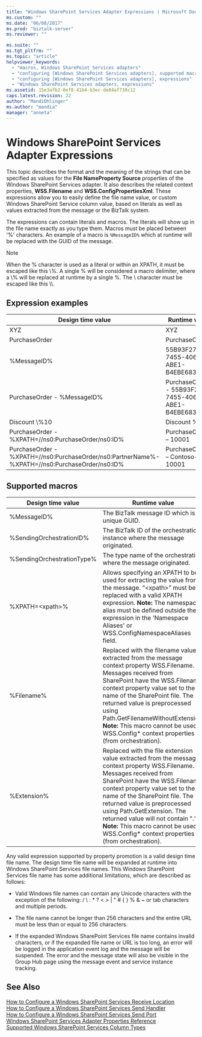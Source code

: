 ```yaml
---
title: "Windows SharePoint Services Adapter Expressions | Microsoft Docs"
ms.custom: ""
ms.date: "06/08/2017"
ms.prod: "biztalk-server"
ms.reviewer: ""

ms.suite: ""
ms.tgt_pltfrm: ""
ms.topic: "article"
helpviewer_keywords: 
  - "macros, Windows SharePoint Services adapters"
  - "configuring [Windows SharePoint Services adapters], supported macros"
  - "configuring [Windows SharePoint Services adapters], expressions"
  - "Windows SharePoint Services adapters, expressions"
ms.assetid: 15e3afb2-0ef8-41b4-b3ec-de84af738c12
caps.latest.revision: 22
author: "MandiOhlinger"
ms.author: "mandia"
manager: "anneta"
---
```

# Windows SharePoint Services Adapter Expressions
This topic describes the format and the meaning of the strings that can be specified as values for the **File NameProperty Source** properties of the Windows SharePoint Services adapter. It also describes the related context properties, **WSS.Filename** and **WSS.ConfigPropertiesXml**. These expressions allow you to easily define the file name value, or custom Windows SharePoint Service column value, based on literals as well as values extracted from the message or the BizTalk system.  
  
 The expressions can contain literals and macros. The literals will show up in the file name exactly as you type them. Macros must be placed between '%' characters. An example of a macro is `%MessageID%` which at runtime will be replaced with the GUID of the message.  
  
> [!NOTE]
>  When the % character is used as a literal or within an XPATH, it must be escaped like this \\%. A single % will be considered a macro delimiter, where a \\% will be replaced at runtime by a single %. The \ character must be escaped like this \\\\.  
  
## Expression examples  
  
|Design time value|Runtime value|  
|-----------------------|-------------------|  
|XYZ|XYZ|  
|PurchaseOrder|PurchaseOrder|  
|%MessageID%|55B93F27-7455-4066-ABE1-B4EBE6839A1A|  
|PurchaseOrder - %MessageID%|PurchaseOrder - 55B93F27-7455-4066-ABE1-B4EBE6839A1A|  
|Discount \\%10|Discount %10|  
|PurchaseOrder - %XPATH=//ns0:PurchaseOrder/ns0:ID%|PurchaseOrder – 10001|  
|PurchaseOrder - %XPATH=//ns0:PurchaseOrder/ns0:PartnerName%-%XPATH=//ns0:PurchaseOrder/ns0:ID%|PurchaseOrder – Contoso-10001|  
  
## Supported macros  
  
|Design time value|Runtime value|  
|-----------------------|-------------------|  
|%MessageID%|The BizTalk message ID which is a unique GUID.|  
|%SendingOrchestrationID%|The BizTalk ID of the orchestration instance where the message originated.|  
|%SendingOrchestrationType%|The type name of the orchestration where the message originated.|  
|%XPATH=\<xpath>%|Allows specifying an XPATH to be used for extracting the value from the message. “\<xpath>” must be replaced with a valid XPATH expression. **Note:**  The namespace alias must be defined outside the expression in the 'Namespace Aliases' or WSS.ConfigNamespaceAliases field.|  
|%Filename%|Replaced with the filename value extracted from the message context property WSS.Filename. Messages received from SharePoint have the WSS.Filename context property value set to the name of the SharePoint file. The returned value is preprocessed using Path.GetFilenameWithoutExtension. **Note:**  This macro cannot be used in WSS.Config* context properties (from orchestration).|  
|%Extension%|Replaced with the file extension value extracted from the message context property WSS.Filename. Messages received from SharePoint have the WSS.Filename context property value set to the name of the SharePoint file. The returned value is preprocessed using Path.GetExtension. The returned value will not contain ".". **Note:**  This macro cannot be used in WSS.Config* context properties (from orchestration).|  
  
 Any valid expression supported by property promotion is a valid design time file name. The design time file name will be expanded at runtime into Windows SharePoint Services file names. This Windows SharePoint Services file name has some additional limitations, which are described as follows:  
  
-   Valid Windows file names can contain any Unicode characters with the exception of the following: /  \  :  *  ?  \<  >  &#124;  "  #  {  }  %  &  ~ or tab characters and multiple periods.  
  
-   The file name cannot be longer than 256 characters and the entire URL must be less than or equal to 256 characters.  
  
-   If the expanded Windows SharePoint Services file name contains invalid characters, or if the expanded file name or URL is too long, an error will be logged in the application event log and the message will be suspended. The error and the message state will also be visible in the Group Hub page using the message event and service instance tracking.  
  
## See Also  
 [How to Configure a Windows SharePoint Services Receive Location](../core/how-to-configure-a-windows-sharepoint-services-receive-location.md)   
 [How to Configure a Windows SharePoint Services Send Handler](../core/how-to-configure-a-windows-sharepoint-services-send-handler.md)   
 [How to Configure a Windows SharePoint Services Send Port](../core/how-to-configure-a-windows-sharepoint-services-send-port.md)   
 [Windows SharePoint Services Adapter Properties Reference](../core/windows-sharepoint-services-adapter-properties-reference.md)   
 [Supported Windows SharePoint Services Column Types](../core/supported-windows-sharepoint-services-column-types.md)
